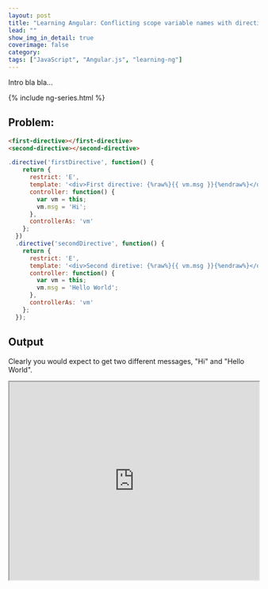 ```yaml
---
layout: post
title: "Learning Angular: Conflicting scope variable names with directive controllers"
lead: ""
show_img_in_detail: true
coverimage: false
category:
tags: ["JavaScript", "Angular.js", "learning-ng"]
---
```


Intro bla bla...

{% include ng-series.html %}

## Problem:

```html
<first-directive></first-directive>
<second-directive></second-directive>
```

```javascript
.directive('firstDirective', function() {
    return {
      restrict: 'E',
      template: '<div>First directive: {%raw%}{{ vm.msg }}{%endraw%}</div>',
      controller: function() {
        var vm = this;
        vm.msg = 'Hi';
      },
      controllerAs: 'vm'
    };
  })
  .directive('secondDirective', function() {
    return {
      restrict: 'E',
      template: '<div>Second diretive: {%raw%}{{ vm.msg }}{%endraw%}</div>',
      controller: function() {
        var vm = this;
        vm.msg = 'Hello World';
      },
      controllerAs: 'vm'
    };
  });
```

## Output

Clearly you would expect to get two different messages, "Hi" and "Hello World".

<iframe src="http://embed.plnkr.co/ODtRkv/preview" width="100%" height="400px"> </iframe>